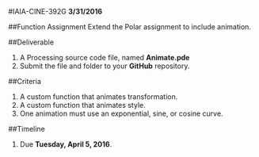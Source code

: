 #IAIA-CINE-392G
**3/31/2016**

##Function Assignment
Extend the Polar assignment to include animation.

##Deliverable  
1. A Processing source code file, named **Animate.pde**  
2. Submit the file and folder to your **GitHub** repository.  

##Criteria
1. A custom function that animates transformation.
2. A custom function that animates style.
3. One animation must use an exponential, sine, or cosine curve.

##Timeline
1. Due **Tuesday, April 5, 2016**.
